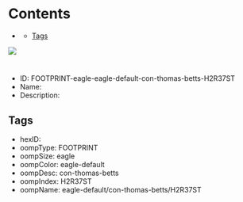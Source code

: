 



Contents
========

* [](#)
	* [Tags](#tags)
  
![][im]
# 

- ID: FOOTPRINT-eagle-eagle-default-con-thomas-betts-H2R37ST
- Name: 
- Description: 

## Tags

- hexID: 
- oompType: FOOTPRINT
- oompSize: eagle
- oompColor: eagle-default
- oompDesc: con-thomas-betts
- oompIndex: H2R37ST
- oompName: eagle-default/con-thomas-betts/H2R37ST



[im]: image.png
